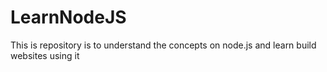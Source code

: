 # LearnNodeJS
This is repository is to understand the concepts on node.js and learn build websites using it

